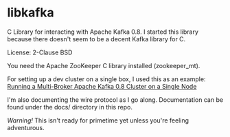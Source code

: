 libkafka
========

C Library for interacting with Apache Kafka 0.8. I started this library because
there doesn't seem to be a decent Kafka library for C.

License: 2-Clause BSD

You need the Apache ZooKeeper C library installed (zookeeper_mt).

For setting up a dev cluster on a single box, I used this as an example: [Running a Multi-Broker Apache Kafka 0.8 Cluster on a Single Node](http://www.michael-noll.com/blog/2013/03/13/running-a-multi-broker-apache-kafka-cluster-on-a-single-node/)

I'm also documenting the wire protocol as I go along. Documentation can be found
under the docs/ directory in this repo.

*Warning!* This isn't ready for primetime yet unless you're feeling adventurous.